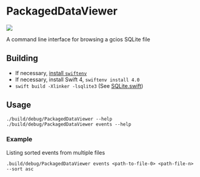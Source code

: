 # PackagedDataViewer

![](https://img.shields.io/badge/swift-4.0-orange.svg)

A command line interface for browsing a gcios SQLite file

## Building
- If necessary, [install `swiftenv`](https://swiftenv.fuller.li/en/latest/installation.html)
- If necessary, install Swift 4, `swiftenv install 4.0`
- `swift build -Xlinker -lsqlite3` (See [SQLite.swift](https://github.com/stephencelis/SQLite.swift/blob/master/Documentation/Index.md#swift-package-manager))

## Usage
`./build/debug/PackagedDataViewer --help`
`./build/debug/PackagedDataViewer events --help`
### Example
Listing sorted events from multiple files
```
.build/debug/PackagedDataViewer events <path-to-file-0> <path-file-n> --sort asc
```
